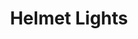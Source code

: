 ---
title:  Helmet Lights
layout: post
excerpt: A few different custom mounts to attach lights to bike helmets.
permalink: /projects/helmet_lights

img:
    src: /assets/projects/helmet_lights/thumbnail.svg
    alt: A CAD model of a 3D printable mount for a common LED light onto a helmet.
    class: invertable

social_image: /assets/projects/helmet_lights/thumbnail.png
---